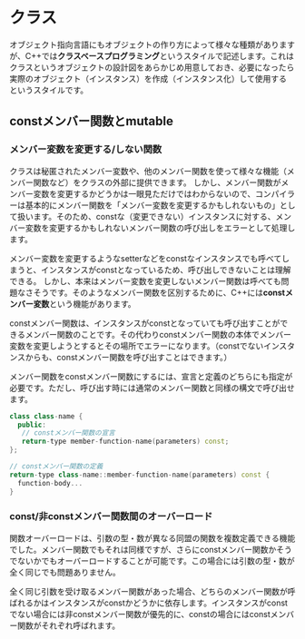 # クラス
オブジェクト指向言語にもオブジェクトの作り方によって様々な種類がありますが、C++では**クラスベースプログラミング**というスタイルで記述します。これはクラスというオブジェクトの設計図をあらかじめ用意しておき、必要になったら実際のオブジェクト（インスタンス）を作成（インスタンス化）して使用する　というスタイルです。

## constメンバー関数とmutable
### メンバー変数を変更する/しない関数
クラスは秘匿されたメンバー変数や、他のメンバー関数を使って様々な機能（メンバー関数など）をクラスの外部に提供できます。
しかし、メンバー関数がメンバー変数を変更するかどうかは一眼見ただけではわからないので、コンパイラーは基本的にメンバー関数を「メンバー変数を変更するかもしれないもの」として扱います。そのため、constな（変更できない）インスタンスに対する、メンバー変数を変更するかもしれないメンバー関数の呼び出しをエラーとして処理します。

メンバー変数を変更するようなsetterなどをconstなインスタンスでも呼べてしまうと、インスタンスがconstとなっているため、呼び出しできないことは理解できる。
しかし、本来はメンバー変数を変更しないメンバー関数は呼べても問題なさそうです。そのようなメンバー関数を区別するために、C++には**constメンバー変数**という機能があります。

constメンバー関数は、インスタンスがconstとなっていても呼び出すことができるメンバー関数のことです。その代わりconstメンバー関数の本体でメンバー変数を変更しようとするとその場所でエラーになります。（constでないインスタンスからも、constメンバー関数を呼び出すことはできます。）

メンバー関数をconstメンバー関数にするには、宣言と定義のどちらにも指定が必要です。ただし、呼び出す時には通常のメンバー関数と同様の構文で呼び出せます。
```C++
class class-name {
  public:
   // constメンバー関数の宣言
   return-type member-function-name(parameters) const;
};

// constメンバー関数の定義
return-type class-name::member-function-name(parameters) const {
  function-body...
}
```

### const/非constメンバー関数間のオーバーロード
関数オーバーロードは、引数の型・数が異なる同盟の関数を複数定義できる機能でした。メンバー関数でもそれは同様ですが、さらにconstメンバー関数かそうでないかでもオーバーロードすることが可能です。この場合には引数の型・数が全く同じでも問題ありません。

全く同じ引数を受け取るメンバー関数があった場合、どちらのメンバー関数が呼ばれるかはインスタンスがconstかどうかに依存します。インスタンスがconstでない場合には非constメンバー関数が優先的に、constの場合にはconstメンバー関数がそれぞれ呼ばれます。

